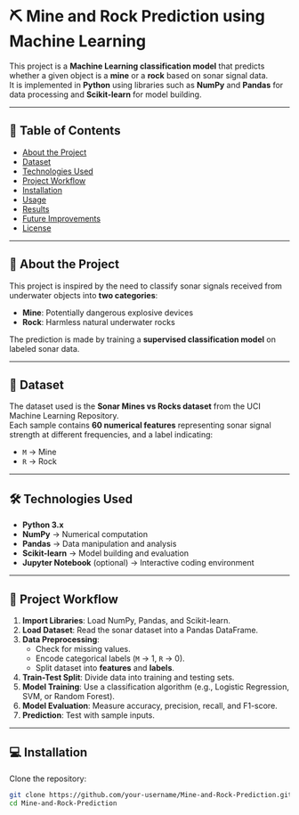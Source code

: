 # ⛏️ Mine and Rock Prediction using Machine Learning

This project is a **Machine Learning classification model** that predicts whether a given object is a **mine** or a **rock** based on sonar signal data.  
It is implemented in **Python** using libraries such as **NumPy** and **Pandas** for data processing and **Scikit-learn** for model building.

---

## 📌 Table of Contents
- [About the Project](#about-the-project)
- [Dataset](#dataset)
- [Technologies Used](#technologies-used)
- [Project Workflow](#project-workflow)
- [Installation](#installation)
- [Usage](#usage)
- [Results](#results)
- [Future Improvements](#future-improvements)
- [License](#license)

---

## 📖 About the Project
This project is inspired by the need to classify sonar signals received from underwater objects into **two categories**:
- **Mine**: Potentially dangerous explosive devices
- **Rock**: Harmless natural underwater rocks

The prediction is made by training a **supervised classification model** on labeled sonar data.

---

## 📂 Dataset
The dataset used is the **Sonar Mines vs Rocks dataset** from the UCI Machine Learning Repository.  
Each sample contains **60 numerical features** representing sonar signal strength at different frequencies, and a label indicating:
- `M` → Mine  
- `R` → Rock


---

## 🛠️ Technologies Used
- **Python 3.x**
- **NumPy** → Numerical computation
- **Pandas** → Data manipulation and analysis
- **Scikit-learn** → Model building and evaluation
- **Jupyter Notebook** (optional) → Interactive coding environment

---

## 🚀 Project Workflow
1. **Import Libraries**: Load NumPy, Pandas, and Scikit-learn.
2. **Load Dataset**: Read the sonar dataset into a Pandas DataFrame.
3. **Data Preprocessing**:
   - Check for missing values.
   - Encode categorical labels (`M` → 1, `R` → 0).
   - Split dataset into **features** and **labels**.
4. **Train-Test Split**: Divide data into training and testing sets.
5. **Model Training**: Use a classification algorithm (e.g., Logistic Regression, SVM, or Random Forest).
6. **Model Evaluation**: Measure accuracy, precision, recall, and F1-score.
7. **Prediction**: Test with sample inputs.

---

## 💻 Installation
Clone the repository:
```bash
git clone https://github.com/your-username/Mine-and-Rock-Prediction.git
cd Mine-and-Rock-Prediction
